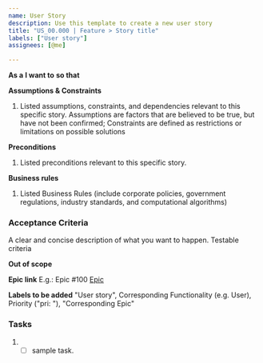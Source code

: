 ```yaml
---
name: User Story
description: Use this template to create a new user story
title: "US_00.000 | Feature > Story title"
labels: ["User story"]
assignees: [@me]

---
```


**As a** <role> **I want to** <goal> **so that** <benefit>

**Assumptions & Constraints**
1. Listed assumptions, constraints, and dependencies relevant to this specific story.
Assumptions are factors that are believed to be true, but have not been confirmed; Constraints are defined as restrictions or limitations on possible solutions

**Preconditions**
1. Listed preconditions relevant to this specific story.

**Business rules**
1. Listed Business Rules (include corporate policies, government regulations, industry standards, and computational algorithms)

### Acceptance Criteria
A clear and concise description of what you want to happen.  Testable criteria

**Out of scope**

**Epic link**
E.g.: Epic #100 [Epic]()

**Labels to be added**
"User story", Corresponding Functionality (e.g. User), Priority ("pri: "), "Corresponding Epic"

### Tasks 
1. - [ ] sample task.
